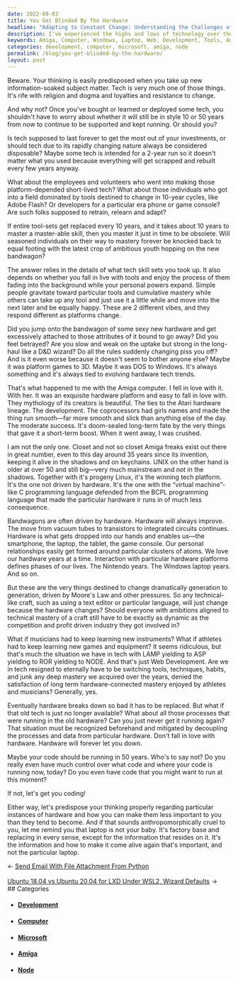 ```yaml
---
date: 2022-08-03
title: You Get Blinded By The Hardware
headline: "Adapting to Constant Change: Understanding the Challenges of Tech in the Modern Age"
description: I've experienced the highs and lows of technology over the years, from the Amiga computer to Windows laptops and web development tools. This has taught me to be wary of becoming too attached to hardware, as it changes quickly and requires constant retraining and relearning. Through this journey, I've come to understand the importance of adapting to new technologies and the challenge of mastering a craft with ever-changing tools.
keywords: Amiga, Computer, Windows, Laptop, Web, Development, Tools, Adapting, New, Technologies, Mastering, Craft, Changing, Evolving, Technology, Nintendo, LAMP, ASP, ROR, NODE, Hardware, Musicians, Athletes, Instruments, Games, Switching, Tools, Techniques, Habits, Mastery
categories: development, computer, microsoft, amiga, node
permalink: /blog/you-get-blinded-by-the-hardware/
layout: post
---
```



Beware. Your thinking is easily predisposed when you take up new
information-soaked subject matter. Tech is very much one of those things. It's
rife with religion and dogma and loyalties and resistance to change.

And why not? Once you've bought or learned or deployed some tech, you shouldn't
have to worry about whether it will still be in style 10 or 50 years from now
to continue to be supported and kept running. Or should you?

Is tech supposed to last forever to get the most out of your investments, or
should tech due to its rapidly changing nature always be considered disposable?
Maybe some tech is intended for a 2-year run so it doesn't matter what you used
because everything will get scrapped and rebuilt every few years anyway.

What about the employees and volunteers who went into making those
platform-depended short-lived tech? What about those individuals who got into a
field dominated by tools destined to change in 10-year cycles, like Adobe
Flash? Or developers for a particular era phone or game console? Are such folks
supposed to retrain, relearn and adapt?

If entire tool-sets get replaced every 10 years, and it takes about 10 years to
master a master-able skill, then you master it just in time to be obsolete.
Will seasoned individuals on their way to mastery forever be knocked back to
equal footing with the latest crop of ambitious youth hopping on the new
bandwagon?

The answer relies in the details of what tech skill sets you took up. It also
depends on whether you fall in live with tools and enjoy the process of them
fading into the background while your personal powers expand. Simple people
gravitate toward particular tools and cumulative mastery while others can take
up any tool and just use it a little while and move into the next later and be
equally happy. These are 2 different vibes, and they respond different as
platforms change.

Did you jump onto the bandwagon of some sexy new hardware and get excessively
attached to those attributes of it bound to go away? Did you feel betrayed? Are
you slow and weak on the uptake but strong in the long-haul like a D&D wizard?
Do all the rules suddenly changing piss you off? And is it even worse because
it doesn't seem to bother anyone else? Maybe it was platform games to 3D. Maybe
it was DOS to Windows. It's always something and it's always tied to evolving
hardware tech trends.

That's what happened to me with the Amiga computer. I fell in love with it.
With her. It was an exquisite hardware platform and easy to fall in love with.
They mythology of its creators is beautiful. The ties to the Atari hardware
lineage. The development. The coprocessors had girls names and made the thing
run smooth—far more smooth and slick than anything else of the day. The
moderate success. It's doom-sealed long-term fate by the very things that gave
it a short-term boost. When it went away, I was crushed.

I am not the only one. Closet and not so closet Amiga freaks exist out there in
great number, even to this day around 35 years since its invention, keeping it
alive in the shadows and on keychains. UNIX on the other hand is older at over
50 and still big—very much mainstream and not in the shadows. Together with
it's progeny Linux, it's the winning tech platform. It's the one not driven by
hardware. It's the one with the “virtual machine”-like C programming language
defended from the BCPL programming language that made the particular hardware
ir runs in of much less consequence.

Bandwagons are often driven by hardware. Hardware will always improve. The move
from vacuum tubes to transistors to integrated circuits continues. Hardware is
what gets dropped into our hands and enables us—the smartphone, the laptop, the
tablet, the game console. Our personal relationships easily get formed around
particular clusters of atoms. We love our hardware years at a time. Interaction
with particular hardware platforms defines phases of our lives. The Nintendo
years. The Windows laptop years. And so on.

But these are the very things destined to change dramatically generation to
generation, driven by Moore's Law and other pressures. So any technical-like
craft, such as using a text editor or particular language, will just change
because the hardware changes? Should everyone with ambitions aligned to
technical mastery of a craft still have to be exactly as dynamic as the
competition and profit driven industry they got involved in?

What if musicians had to keep learning new instruments? What if athletes had to
keep learning new games and equipment? It seems ridiculous, but that's much the
situation we have in tech with LAMP yielding to ASP yielding to ROR yielding to
NODE. And that's just Web Development. Are we in tech resigned to eternally
have to be switching tools, techniques, habits, and junk any deep mastery we
acquired over the years, denied the satisfaction of long term
hardware-connected mastery enjoyed by athletes and musicians? Generally, yes.

Eventually hardware breaks down so bad it has to be replaced. But what if that
old tech is just no longer available? What about all those processes that were
running in the old hardware? Can you just never get it running again? That
situation must be recognized beforehand and mitigated by decoupling the
processes and data from particular hardware. Don't fall in love with hardware.
Hardware will forever let you down.

Maybe your code should be running in 50 years. Who's to say not? Do you really
even have much control over what code and where your code is running now,
today? Do you even have code that you might want to run at this moment?

If not, let's get you coding!

Either way, let's predispose your thinking properly regarding particular
instances of hardware and how you can make them less important to you than they
tend to become. And if that sounds anthropomorphically cruel to you, let me
remind you that laptop is not your baby. It's factory base and replacing in
every sense, except for the information that resides on it. It's the
information and how to make it come alive again that's important, and not the
particular laptop.


<div class="arrow-links"><div class="post-nav-prev"><span class="arrow">&larr;&nbsp;</span><a href="/blog/send-email-with-file-attachment-from-python/">Send Email With File Attachment From Python</a></div> &nbsp; <div class="post-nav-next"><a href="/blog/ubuntu-18-04-vs-ubuntu-20-04-for-lxd-under-wsl2-wizard-defaults/">Ubuntu 18.04 vs Ubuntu 20.04 for LXD Under WSL2, Wizard Defaults</a><span class="arrow">&nbsp;&rarr;</span></div></div>
## Categories

<ul>
<li><h4><a href='/development/'>Development</a></h4></li>
<li><h4><a href='/computer/'>Computer</a></h4></li>
<li><h4><a href='/microsoft/'>Microsoft</a></h4></li>
<li><h4><a href='/amiga/'>Amiga</a></h4></li>
<li><h4><a href='/node/'>Node</a></h4></li></ul>